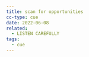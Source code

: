 ```yaml
---
title: scan for opportunities
cc-type: cue
date: 2022-06-08
related:
  - LISTEN CAREFULLY
tags:
  - cue
---
```

